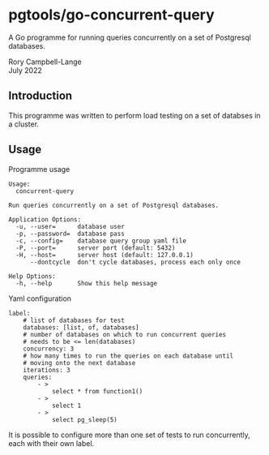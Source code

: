 # pgtools/go-concurrent-query

A Go programme for running queries concurrently on a set of Postgresql
databases.

Rory Campbell-Lange  
July 2022

## Introduction

This programme was written to perform load testing on a set of databses
in a cluster.

## Usage

Programme usage

	Usage:
	  concurrent-query 

	Run queries concurrently on a set of Postgresql databases.

	Application Options:
	  -u, --user=      database user
	  -p, --password=  database pass
	  -c, --config=    database query group yaml file
	  -P, --port=      server port (default: 5432)
	  -H, --host=      server host (default: 127.0.0.1)
		  --dontcycle  don't cycle databases, process each only once

	Help Options:
	  -h, --help       Show this help message

Yaml configuration

    label:
        # list of databases for test
        databases: [list, of, databases]
        # number of databases on which to run concurrent queries
        # needs to be <= len(databases)
        concurrency: 3
        # how many times to run the queries on each database until
        # moving onto the next database
        iterations: 3
        queries:
            - >
                select * from function1()
            - >
                select 1
            - >
                select pg_sleep(5)

It is possible to configure more than one set of tests to run
concurrently, each with their own label.
